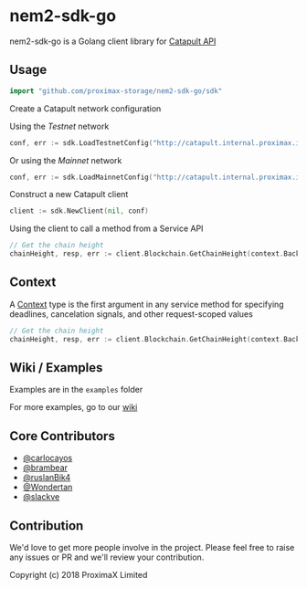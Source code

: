 # nem2-sdk-go

nem2-sdk-go is a Golang client library for [Catapult API](http://docs.nem.ninja/#/) 

## Usage ##

```go
import "github.com/proximax-storage/nem2-sdk-go/sdk"
```

Create a Catapult network configuration 

Using the *Testnet* network
```go
conf, err := sdk.LoadTestnetConfig("http://catapult.internal.proximax.io:3000")
```
Or using the *Mainnet* network
```go
conf, err := sdk.LoadMainnetConfig("http://catapult.internal.proximax.io:3000")
```

Construct a new Catapult client
```go
client := sdk.NewClient(nil, conf)
```

Using the client to call a method from a Service API

```go
// Get the chain height
chainHeight, resp, err := client.Blockchain.GetChainHeight(context.Background())
```

## Context ##

A [Context](https://golang.org/pkg/context/) type is the first argument in any service method for specifying
deadlines, cancelation signals, and other request-scoped values
```go
// Get the chain height
chainHeight, resp, err := client.Blockchain.GetChainHeight(context.Background())
```

## Wiki / Examples ##

Examples are in the `examples` folder

For more examples, go to our [wiki](https://github.com/proximax-storage/nem2-sdk-go/wiki)

## Core Contributors ##

 + [@carlocayos](https://github.com/carlocayos)
 + [@brambear](https://github.com/alvin-reyes)
 + [@ruslanBik4](https://github.com/ruslanBik4)
 + [@Wondertan](https://github.com/Wondertan)
 + [@slackve](https://github.com/slackve)


## Contribution ##
We'd love to get more people involve in the project. Please feel free to raise any issues or PR and we'll review your contribution.

Copyright (c) 2018 ProximaX Limited
